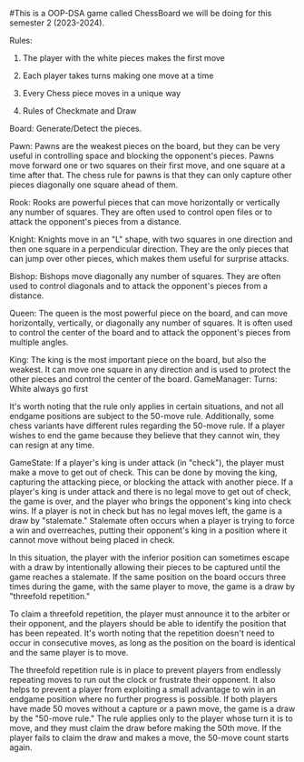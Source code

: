#This is a OOP-DSA game called ChessBoard we will be doing for this semester 2 (2023-2024).

Rules:
1. The player with the white pieces makes the first move

2. Each player takes turns making one move at a time

3. Every Chess piece moves in a unique way

4. Rules of Checkmate and Draw



Board: Generate/Detect the pieces. 

Pawn: Pawns are the weakest pieces on the board, but they can be very useful in controlling space and blocking the opponent's pieces. Pawns move forward one or two squares on their first move, and one square at a time after that. The chess rule for pawns is that they can only capture other pieces diagonally one square ahead of them.

Rook: Rooks are powerful pieces that can move horizontally or vertically any number of squares. They are often used to control open files or to attack the opponent's pieces from a distance.

Knight: Knights move in an "L" shape, with two squares in one direction and then one square in a perpendicular direction. They are the only pieces that can jump over other pieces, which makes them useful for surprise attacks.

Bishop: Bishops move diagonally any number of squares. They are often used to control diagonals and to attack the opponent's pieces from a distance.

Queen: The queen is the most powerful piece on the board, and can move horizontally, vertically, or diagonally any number of squares. It is often used to control the center of the board and to attack the opponent's pieces from multiple angles.

King: The king is the most important piece on the board, but also the weakest. It can move one square in any direction and is used to protect the other pieces and control the center of the board.
GameManager:
Turns: White always go first

It's worth noting that the rule only applies in certain situations, and not all endgame positions are subject to the 50-move rule. Additionally, some chess variants have different rules regarding the 50-move rule.
If a player wishes to end the game because they believe that they cannot win, they can resign at any time.

GameState:
If a player's king is under attack (in "check"), the player must make a move to get out of check. This can be done by moving the king, capturing the attacking piece, or blocking the attack with another piece.
If a player's king is under attack and there is no legal move to get out of check, the game is over, and the player who brings the opponent's king into check wins.
If a player is not in check but has no legal moves left, the game is a draw by "stalemate." Stalemate often occurs when a player is trying to force a win and overreaches, putting their opponent's king in a position where it cannot move without being placed in check.

In this situation, the player with the inferior position can sometimes escape with a draw by intentionally allowing their pieces to be captured until the game reaches a stalemate.
If the same position on the board occurs three times during the game, with the same player to move, the game is a draw by "threefold repetition."

To claim a threefold repetition, the player must announce it to the arbiter or their opponent, and the players should be able to identify the position that has been repeated. It's worth noting that the repetition doesn't need to occur in consecutive moves, as long as the position on the board is identical and the same player is to move.

The threefold repetition rule is in place to prevent players from endlessly repeating moves to run out the clock or frustrate their opponent. It also helps to prevent a player from exploiting a small advantage to win in an endgame position where no further progress is possible.
If both players have made 50 moves without a capture or a pawn move, the game is a draw by the "50-move rule." The rule applies only to the player whose turn it is to move, and they must claim the draw before making the 50th move. If the player fails to claim the draw and makes a move, the 50-move count starts again.



